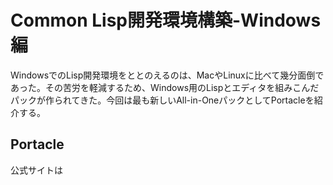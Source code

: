 # Common Lisp開発環境構築-Windows編

WindowsでのLisp開発環境をととのえるのは、MacやLinuxに比べて幾分面倒であった。その苦労を軽減するため、Windows用のLispとエディタを組みこんだパックが作られてきた。今回は最も新しいAll-in-OneパックとしてPortacleを紹介する。

## Portacle

公式サイトは
